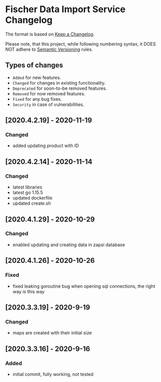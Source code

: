 # Fischer Data Import Service Changelog

The format is based on [Keep a Changelog](http://keepachangelog.com/en/1.0.0/).

Please note, that this project, while following numbering syntax, it DOES NOT
adhere to [Semantic Versioning](http://semver.org/spec/v2.0.0.html) rules.

## Types of changes

* ```Added``` for new features.
* ```Changed``` for changes in existing functionality.
* ```Deprecated``` for soon-to-be removed features.
* ```Removed``` for now removed features.
* ```Fixed``` for any bug fixes.
* ```Security``` in case of vulnerabilities.


## [2020.4.2.19] - 2020-11-19

### Changed
- added updating product with ID

## [2020.4.2.14] - 2020-11-14

### Changed
- latest libraries
- latest go 1.15.5
- updated dockerfile
- updated create.sh

## [2020.4.1.29] - 2020-10-29

###  Changed
- enabled updating and creating data in zapsi database

## [2020.4.1.26] - 2020-10-26

### Fixed
- fixed leaking goroutine bug when opening sql connections, the right way is this way

## [2020.3.3.19] - 2020-9-19

### Changed
- maps are created with their initial size

## [2020.3.3.16] - 2020-9-16

### Added
- initial commit, fully working, not tested